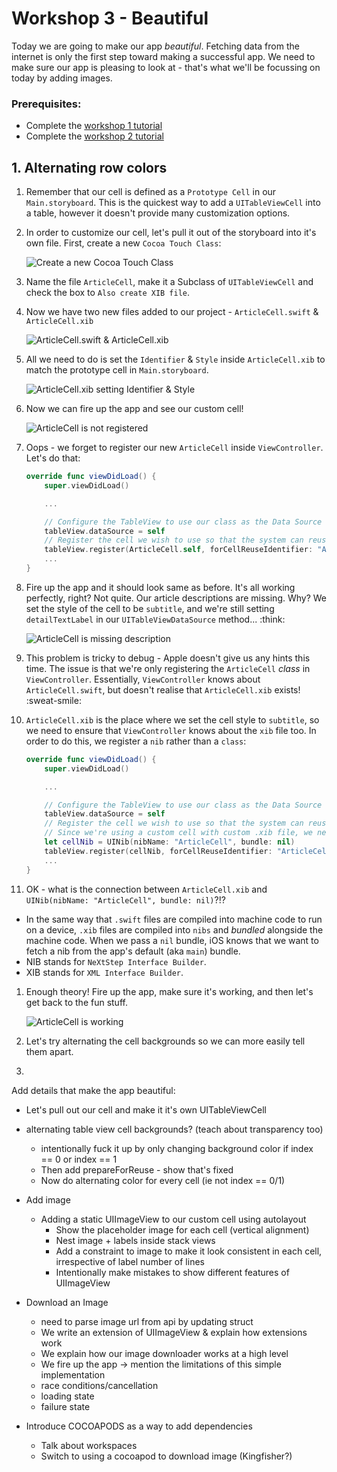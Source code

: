 # Workshop 3 - Beautiful
Today we are going to make our app _beautiful_. Fetching data from the internet is only the first step toward making a successful app. We need to make sure our app is pleasing to look at - that's what we'll be focussing on today by adding images.

### Prerequisites:
- Complete the [workshop 1 tutorial](../Workshop1/Workshop1-Creation.md)
- Complete the [workshop 2 tutorial](../Workshop2/Workshop2-Networking.md)

## 1. Alternating row colors
1. Remember that our cell is defined as a `Prototype Cell` in our `Main.storyboard`. This is the quickest way to add a `UITableViewCell` into a table, however it doesn't provide many customization options.

1. In order to customize our cell, let's pull it out of the storyboard into it's own file. First, create a new `Cocoa Touch Class`:

    <img src="images/create_cocoaTouchClass.png" title="Create a new Cocoa Touch Class" alt="Create a new Cocoa Touch Class">

1. Name the file `ArticleCell`, make it a Subclass of `UITableViewCell` and check the box to `Also create XIB file`.

1. Now we have two new files added to our project - `ArticleCell.swift` & `ArticleCell.xib`

    <img src="images/new_cell_files.png" title="ArticleCell.swift & ArticleCell.xib" alt="ArticleCell.swift & ArticleCell.xib">

1. All we need to do is set the `Identifier` & `Style` inside `ArticleCell.xib` to match the prototype cell in `Main.storyboard`.

    <img src="images/new_cell_properties.png" title="ArticleCell.xib setting Identifier & Style" alt="ArticleCell.xib setting Identifier & Style">

1. Now we can fire up the app and see our custom cell!

    <img src="images/new_cell_not_registered.png" title="ArticleCell is not registered" alt="ArticleCell is not registered">

1. Oops - we forget to register our new `ArticleCell` inside `ViewController`. Let's do that:

    ```swift
    override func viewDidLoad() {
        super.viewDidLoad()

        ...

        // Configure the TableView to use our class as the Data Source
        tableView.dataSource = self
        // Register the cell we wish to use so that the system can reuse cells for memory efficiency
        tableView.register(ArticleCell.self, forCellReuseIdentifier: "ArticleCell")
        ...
    }
    ```

1. Fire up the app and it should look same as before. It's all working perfectly, right? Not quite. Our article descriptions are missing. Why? We set the style of the cell to be `subtitle`, and we're still setting `detailTextLabel` in our `UITableViewDataSource` method... :think:

    <img src="images/new_cell_no_subitle.png" title="ArticleCell is missing description" alt="ArticleCell is missing description">

1. This problem is tricky to debug - Apple doesn't give us any hints this time. The issue is that we're only registering the `ArticleCell` _class_ in `ViewController`. Essentially, `ViewController` knows about `ArticleCell.swift`, but doesn't realise that `ArticleCell.xib` exists! :sweat-smile:

1.  `ArticleCell.xib` is the place where we set the cell style to `subtitle`, so we need to ensure that `ViewController` knows about the `xib` file too. In order to do this, we register a `nib` rather than a `class`:

    ```swift
    override func viewDidLoad() {
        super.viewDidLoad()

        ...

        // Configure the TableView to use our class as the Data Source
        tableView.dataSource = self
        // Register the cell we wish to use so that the system can reuse cells for memory efficiency
        // Since we're using a custom cell with custom .xib file, we need to register the cell with a nib
        let cellNib = UINib(nibName: "ArticleCell", bundle: nil)
        tableView.register(cellNib, forCellReuseIdentifier: "ArticleCell")
        ...
    }
    ```
    
1. OK - what is the connection between `ArticleCell.xib` and `UINib(nibName: "ArticleCell", bundle: nil)`?!?
 - In the same way that `.swift` files are compiled into machine code to run on a device, `.xib` files are compiled into `nibs` and _bundled_ alongside the machine code. When we pass a `nil` bundle, iOS knows that we want to fetch a nib from the app's default (aka `main`) bundle.
 - NIB stands for `NeXtStep Interface Builder`.
 - XIB stands for `XML Interface Builder`.

1. Enough theory! Fire up the app, make sure it's working, and then let's get back to the fun stuff.

    <img src="images/new_cell_basic.png" title="ArticleCell is working" alt="ArticleCell is working">

1. Let's try alternating the cell backgrounds so we can more easily tell them apart.

1. 

Add details that make the app beautiful:

- Let's pull out our cell and make it it's own UITableViewCell

- alternating table view cell backgrounds? (teach about transparency too)
  - intentionally fuck it up by only changing background color if index == 0 or index == 1
  - Then add prepareForReuse - show that's fixed
  - Now do alternating color for every cell (ie not index == 0/1)

- Add image
  - Adding a static UIImageView to our custom cell using autolayout
    - Show the placeholder image for each cell (vertical alignment)
    - Nest image + labels inside stack views
    - Add a constraint to image to make it look consistent in each cell, irrespective of label number of lines
    - Intentionally make mistakes to show different features of UIImageView

- Download an Image
    - need to parse image url from api by updating struct
   - We write an extension of UIImageView & explain how extensions work
   - We explain how our image downloader works at a high level
   - We fire up the app -> mention the limitations of this simple implementation
    - race conditions/cancellation
    - loading state
    - failure state

- Introduce COCOAPODS as a way to add dependencies
  - Talk about workspaces
  - Switch to using a cocoapod to download image (Kingfisher?)
